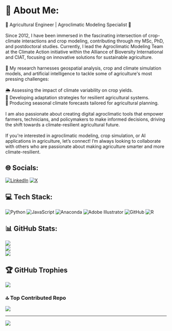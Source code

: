 # 💫 About Me:
🌾 Agricultural Engineer | Agroclimatic Modeling Specialist 🌱<br><br>Since 2012, I have been immersed in the fascinating intersection of crop-climate interactions and crop modeling, contributing through my MSc, PhD, and postdoctoral studies. Currently, I lead the Agroclimatic Modeling Team at the Climate Action initiative within the Alliance of Bioversity International and CIAT, focusing on innovative solutions for sustainable agriculture.<br><br>🚜 My research harnesses geospatial analysis, crop and climate simulation models, and artificial intelligence to tackle some of agriculture's most pressing challenges:<br><br>🌦️ Assessing the impact of climate variability on crop yields.<br>🌱 Developing adaptation strategies for resilient agricultural systems.<br>📅 Producing seasonal climate forecasts tailored for agricultural planning.<br><br>I am also passionate about creating digital agroclimatic tools that empower farmers, technicians, and policymakers to make informed decisions, driving the shift towards a climate-resilient agricultural future.<br><br>If you're interested in agroclimatic modeling, crop simulation, or AI applications in agriculture, let’s connect! I’m always looking to collaborate with others who are passionate about making agriculture smarter and more climate-resilient.


## 🌐 Socials:
[![LinkedIn](https://img.shields.io/badge/LinkedIn-%230077B5.svg?logo=linkedin&logoColor=white)](https://linkedin.com/in/camilo-barrios-pérez-07689490) [![X](https://img.shields.io/badge/X-black.svg?logo=X&logoColor=white)](https://x.com/Camilo_BarriosP) 

## 💻 Tech Stack:
![Python](https://img.shields.io/badge/python-3670A0?style=flat&logo=python&logoColor=ffdd54) ![JavaScript](https://img.shields.io/badge/javascript-%23323330.svg?style=flat&logo=javascript&logoColor=%23F7DF1E) ![Anaconda](https://img.shields.io/badge/Anaconda-%2344A833.svg?style=flat&logo=anaconda&logoColor=white) ![Adobe Illustrator](https://img.shields.io/badge/adobe%20illustrator-%23FF9A00.svg?style=flat&logo=adobe%20illustrator&logoColor=white) ![GitHub](https://img.shields.io/badge/github-%23121011.svg?style=flat&logo=github&logoColor=white) ![R](https://img.shields.io/badge/r-%23276DC3.svg?style=flat&logo=r&logoColor=white)
## 📊 GitHub Stats:
![](https://github-readme-stats.vercel.app/api?username=cbarriosperez&theme=transparent&hide_border=false&include_all_commits=false&count_private=false)<br/>
![](https://github-readme-streak-stats.herokuapp.com/?user=cbarriosperez&theme=transparent&hide_border=false)<br/>
![](https://github-readme-stats.vercel.app/api/top-langs/?username=cbarriosperez&theme=transparent&hide_border=false&include_all_commits=false&count_private=false&layout=compact)

## 🏆 GitHub Trophies
![](https://github-profile-trophy.vercel.app/?username=cbarriosperez&theme=transparent&no-frame=true&no-bg=true&margin-w=4)

### 🔝 Top Contributed Repo
![](https://github-contributor-stats.vercel.app/api?username=cbarriosperez&limit=5&theme=transparent&combine_all_yearly_contributions=true)

---
[![](https://visitcount.itsvg.in/api?id=cbarriosperez&icon=0&color=0)](https://visitcount.itsvg.in)

<!-- Proudly created with GPRM ( https://gprm.itsvg.in ) -->

